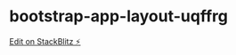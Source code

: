 # bootstrap-app-layout-uqffrg

[Edit on StackBlitz ⚡️](https://stackblitz.com/edit/bootstrap-app-layout-uqffrg)